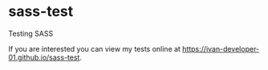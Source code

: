 # sass-test

Testing SASS

If you are interested you can view my tests online at <https://ivan-developer-01.github.io/sass-test>.
